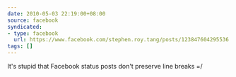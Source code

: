```yaml
---
date: 2010-05-03 22:19:00+08:00
source: facebook
syndicated:
- type: facebook
  url: https://www.facebook.com/stephen.roy.tang/posts/123847604295536
tags: []
---
```


It's stupid that Facebook status posts don't preserve line breaks =/